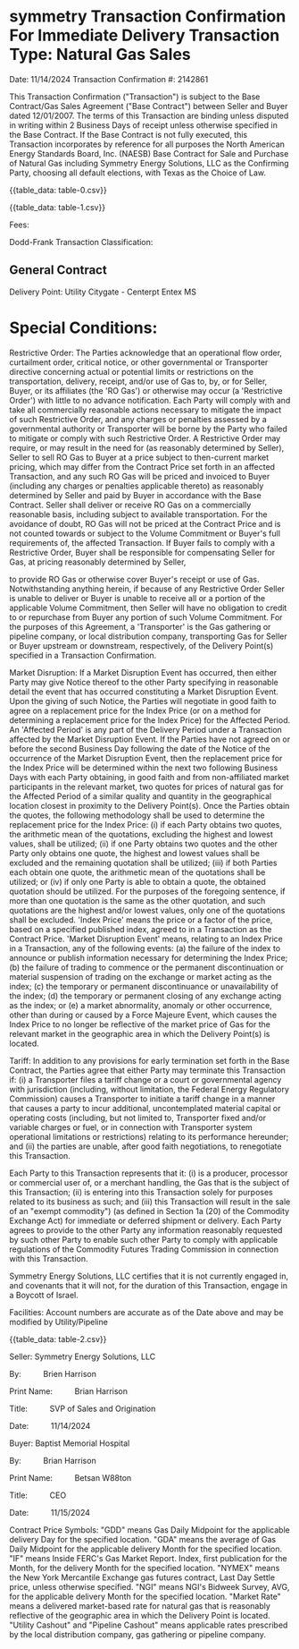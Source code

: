 # symmetry Transaction Confirmation For Immediate Delivery Transaction Type: Natural Gas Sales 

Date: 11/14/2024
Transaction Confirmation \#: 2142861

This Transaction Confirmation ("Transaction") is subject to the Base Contract/Gas Sales Agreement ("Base Contract") between Seller and Buyer dated 12/01/2007. The terms of this Transaction are binding unless disputed in writing within 2 Business Days of receipt unless otherwise specified in the Base Contract. If the Base Contract is not fully executed, this Transaction incorporates by reference for all purposes the North American Energy Standards Board, Inc. (NAESB) Base Contract for Sale and Purchase of Natural Gas including Symmetry Energy Solutions, LLC as the Confirming Party, choosing all default elections, with Texas as the Choice of Law.

{{table_data: table-0.csv}}

{{table_data: table-1.csv}}

Fees:

Dodd-Frank
Transaction
Classification:

## General Contract

Delivery Point: Utility Citygate - Centerpt Entex MS

# Special Conditions: 

Restrictive Order: The Parties acknowledge that an operational flow order, curtailment order, critical notice, or other governmental or Transporter directive concerning actual or potential limits or restrictions on the transportation, delivery, receipt, and/or use of Gas to, by, or for Seller, Buyer, or its affiliates (the 'RO Gas') or otherwise may occur (a 'Restrictive Order') with little to no advance notification. Each Party will comply with and take all commercially reasonable actions necessary to mitigate the impact of such Restrictive Order, and any charges or penalties assessed by a governmental authority or Transporter will be borne by the Party who failed to mitigate or comply with such Restrictive Order. A Restrictive Order may require, or may result in the need for (as reasonably determined by Seller), Seller to sell RO Gas to Buyer at a price subject to then-current market pricing, which may differ from the Contract Price set forth in an affected Transaction, and any such RO Gas will be priced and invoiced to Buyer (including any charges or penalties applicable thereto) as reasonably determined by Seller and paid by Buyer in accordance with the Base Contract. Seller shall deliver or receive RO Gas on a commercially reasonable basis, including subject to available transportation. For the avoidance of doubt, RO Gas will not be priced at the Contract Price and is not counted towards or subject to the Volume Commitment or Buyer's full requirements of, the affected Transaction. If Buyer fails to comply with a Restrictive Order, Buyer shall be responsible for compensating Seller for Gas, at pricing reasonably determined by Seller,

to provide RO Gas or otherwise cover Buyer's receipt or use of Gas. Notwithstanding anything herein, if because of any Restrictive Order Seller is unable to deliver or Buyer is unable to receive all or a portion of the applicable Volume Commitment, then Seller will have no obligation to credit to or repurchase from Buyer any portion of such Volume Commitment. For the purposes of this Agreement, a 'Transporter' is the Gas gathering or pipeline company, or local distribution company, transporting Gas for Seller or Buyer upstream or downstream, respectively, of the Delivery Point(s) specified in a Transaction Confirmation.

Market Disruption: If a Market Disruption Event has occurred, then either Party may give Notice thereof to the other Party specifying in reasonable detail the event that has occurred constituting a Market Disruption Event. Upon the giving of such Notice, the Parties will negotiate in good faith to agree on a replacement price for the Index Price (or on a method for determining a replacement price for the Index Price) for the Affected Period. An 'Affected Period' is any part of the Delivery Period under a Transaction affected by the Market Disruption Event. If the Parties have not agreed on or before the second Business Day following the date of the Notice of the occurrence of the Market Disruption Event, then the replacement price for the Index Price will be determined within the next two following Business Days with each Party obtaining, in good faith and from non-affiliated market participants in the relevant market, two quotes for prices of natural gas for the Affected Period of a similar quality and quantity in the geographical location closest in proximity to the Delivery Point(s). Once the Parties obtain the quotes, the following methodology shall be used to determine the replacement price for the Index Price: (i) if each Party obtains two quotes, the arithmetic mean of the quotations, excluding the highest and lowest values, shall be utilized; (ii) if one Party obtains two quotes and the other Party only obtains one quote, the highest and lowest values shall be excluded and the remaining quotation shall be utilized; (iii) if both Parties each obtain one quote, the arithmetic mean of the quotations shall be utilized; or (iv) if only one Party is able to obtain a quote, the obtained quotation should be utilized. For the purposes of the foregoing sentence, if more than one quotation is the same as the other quotation, and such quotations are the highest and/or lowest values, only one of the quotations shall be excluded. 'Index Price' means the price or a factor of the price, based on a specified published index, agreed to in a Transaction as the Contract Price. 'Market Disruption Event' means, relating to an Index Price in a Transaction, any of the following events: (a) the failure of the index to announce or publish information necessary for determining the Index Price; (b) the failure of trading to commence or the permanent discontinuation or material suspension of trading on the exchange or market acting as the index; (c) the temporary or permanent discontinuance or unavailability of the index; (d) the temporary or permanent closing of any exchange acting as the index; or (e) a market abnormality, anomaly or other occurrence, other than during or caused by a Force Majeure Event, which causes the Index Price to no longer be reflective of the market price of Gas for the relevant market in the geographic area in which the Delivery Point(s) is located.

Tariff: In addition to any provisions for early termination set forth in the Base Contract, the Parties agree that either Party may terminate this Transaction if: (i) a Transporter files a tariff change or a court or governmental agency with jurisdiction (including, without limitation, the Federal Energy Regulatory Commission) causes a Transporter to initiate a tariff change in a manner that causes a party to incur additional, uncontemplated material capital or operating costs (including, but not limited to, Transporter fixed and/or variable charges or fuel, or in connection with Transporter system operational limitations or restrictions) relating to its performance hereunder; and (ii) the parties are unable, after good faith negotiations, to renegotiate this Transaction.

Each Party to this Transaction represents that it: (i) is a producer, processor or commercial user of, or a merchant handling, the Gas that is the subject of this Transaction; (ii) is entering into this Transaction solely for purposes related to its business as such; and (iii) this Transaction will result in the sale of an "exempt commodity") (as defined in Section 1a (20) of the Commodity Exchange Act) for immediate or deferred shipment or delivery. Each Party agrees to provide to the other Party any information reasonably requested by such other Party to enable such other Party to comply with applicable regulations of the Commodity Futures Trading Commission in connection with this Transaction.

Symmetry Energy Solutions, LLC certifies that it is not currently engaged in, and covenants that it will not, for the duration of this Transaction, engage in a Boycott of Israel.

Facilities:
Account numbers are accurate as of the Date above and may be modified by Utility/Pipeline

{{table_data: table-2.csv}}

Seller: Symmetry Energy Solutions, LLC

By: $\qquad$ Brien Harrison

Print Name: $\qquad$ Brian Harrison

Title: $\qquad$ SVP of Sales and Origination

Date: $\qquad$ $11 / 14 / 2024$

Buyer: Baptist Memorial Hospital

By: $\qquad$ Brian Harrison

Print Name: $\qquad$ Betsan W88ton

Title: $\qquad$ CEO

Date: $\qquad$ $11 / 15 / 2024$

Contract Price Symbols: "GDD" means Gas Daily Midpoint for the applicable delivery Day for the specified location. "GDA" means the average of Gas Daily Midpoint for the applicable delivery Month for the specified location. "IF" means Inside FERC's Gas Market Report. Index, first publication for the Month, for the delivery Month for the specified location. "NYMEX" means the New York Mercantile Exchange gas futures contract, Last Day Settle price, unless otherwise specified. "NGI" means NGI's Bidweek Survey, AVG, for the applicable delivery Month for the specified location. "Market Rate" means a delivered market-based rate for natural gas that is reasonably reflective of the geographic area in which the Delivery Point is located. "Utility Cashout" and "Pipeline Cashout" means applicable rates prescribed by the local distribution company, gas gathering or pipeline company.
